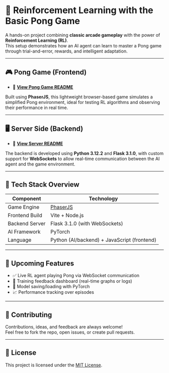 # 🧠 Reinforcement Learning with the Basic Pong Game

A hands-on project combining **classic arcade gameplay** with the power of **Reinforcement Learning (RL)**.  
This setup demonstrates how an AI agent can learn to master a Pong game through trial-and-error, rewards, and intelligent adaptation.

---

## 🎮 Pong Game (Frontend)

- 📂 **[View Pong Game README](PongGame/README.md)**

Built using **PhaserJS**, this lightweight browser-based game simulates a simplified Pong environment, ideal for testing RL algorithms and observing their performance in real time.

---

## 🖥️ Server Side (Backend)
- 📂 **[View Server README](Server/README.md)**

The backend is developed using **Python 3.12.2** and **Flask 3.1.0**, with custom support for **WebSockets** to allow real-time communication between the AI agent and the game environment.

---

## 🧰 Tech Stack Overview

| Component      | Technology           |
|----------------|----------------------|
| Game Engine    | [PhaserJS](https://phaser.io/) |
| Frontend Build | Vite + Node.js       |
| Backend Server | Flask 3.1.0 (with WebSockets) |
| AI Framework   | PyTorch              |
| Language       | Python (AI/backend) + JavaScript (frontend) |

---

## 🚀 Upcoming Features

- ✅ Live RL agent playing Pong via WebSocket communication
- 🔄 Training feedback dashboard (real-time graphs or logs)
- 🧠 Model saving/loading with PyTorch
- 📈 Performance tracking over episodes

---

## 🤝 Contributing

Contributions, ideas, and feedback are always welcome!  
Feel free to fork the repo, open issues, or create pull requests.

---

## 📄 License

This project is licensed under the [MIT License](LICENSE).